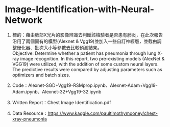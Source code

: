 # Image-Identification-with-Neural-Network
1. 標的：藉由肺部X光片的影像辨識去判斷該檢驗者是否患有肺炎，在此次報告沿用了兩個固有的模型(Alexnet & Vgg19)並加入一些自訂神經層，並截由調整優化器、批次大小等參數去比較預測結果。  
   Objective: Determine whether a patient has pneumonia through lung X-ray image recognition. In this report, two pre-existing models (AlexNet & VGG19) were utilized, with the addition of some custom neural layers. The predictive results were compared by adjusting parameters such as optimizers and batch sizes.

2. Code：Alexnet-SGD+Vgg19-RSMprop.ipynb、Alexnet-Adam+Vgg19-Adam.ipynb、Alexnet-32+Vgg19-32.ipynb

3. Written Report：Chest Image Identification.pdf

4. Data Resource：https://www.kaggle.com/paultimothymooney/chest-xray-pneumonia
